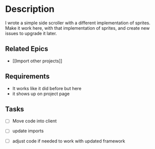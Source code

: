 # Description

I wrote a simple side scroller with a different implementation of sprites. Make it work here, with that implementation of sprites, and create new issues to upgrade it later.

## Related Epics
- [[Import other projects]]
## Requirements

- It works like it did before but here
- it shows up on project page

## Tasks 

- [ ] Move code into client
- [ ] update imports
- [ ] adjust code if needed to work with updated framework

